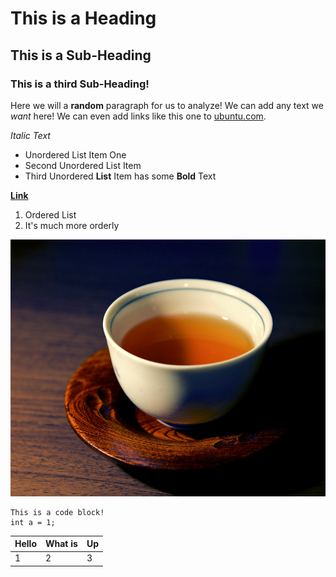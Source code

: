# This is a Heading

## This is a Sub-Heading

### This is a third Sub-Heading!

Here we will a **random** paragraph for us to analyze! We can add any text we *want* here! We can even add links like this one to [ubuntu.com](http://ubuntu.com).

*Italic Text*

- Unordered List Item One
- Second Unordered List Item
- Third Unordered **List** Item has some **Bold** Text

**[Link](http://apple.com)**

1. Ordered List
2. It's much more orderly

![Image](./image.png)

```
This is a code block!
int a = 1;
```

| Hello | What is | Up |
|-------|---------|----|
| 1     |     2   | 3  |